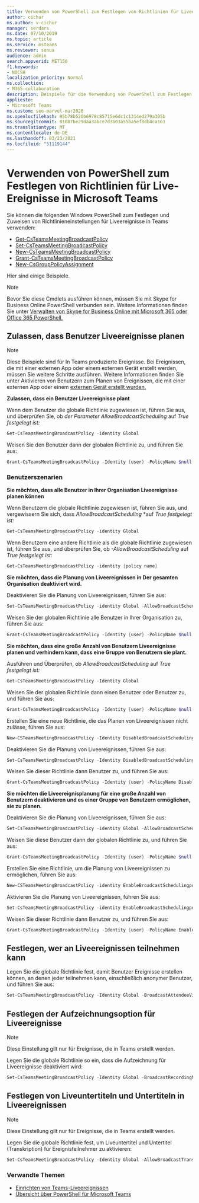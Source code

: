```yaml
---
title: Verwenden von PowerShell zum Festlegen von Richtlinien für Liveereignisse
author: cichur
ms.author: v-cichur
manager: serdars
ms.date: 07/10/2019
ms.topic: article
ms.service: msteams
ms.reviewer: sonua
audience: admin
search.appverid: MET150
f1.keywords:
- NOCSH
localization_priority: Normal
ms.collection:
- M365-collaboration
description: Beispiele für die Verwendung von PowerShell zum Festlegen von Richtlinien in Teams, um zu steuern, wer Liveereignisse in Ihrer Organisation halten kann, und die features, die in den Ereignissen verfügbar sind.
appliesto:
- Microsoft Teams
ms.custom: seo-marvel-mar2020
ms.openlocfilehash: 95b78b520b6978c85715e6dc1c1314ed279a305b
ms.sourcegitcommit: 01087be29daa3abce7d3b03a55ba5ef8db4ca161
ms.translationtype: MT
ms.contentlocale: de-DE
ms.lasthandoff: 03/23/2021
ms.locfileid: "51119144"
---
```

# <a name="use-powershell-to-set-live-events-policies-in-microsoft-teams"></a>Verwenden von PowerShell zum Festlegen von Richtlinien für Live-Ereignisse in Microsoft Teams

Sie können die folgenden Windows PowerShell zum Festlegen und Zuweisen von Richtlinieneinstellungen für Liveereignisse in Teams verwenden: 
- [Get-CsTeamsMeetingBroadcastPolicy](/powershell/module/skype/get-csteamsmeetingbroadcastpolicy?view=skype-ps)
- [Set-CsTeamsMeetingBroadcastPolicy](/powershell/module/skype/set-csteamsmeetingbroadcastpolicy?view=skype-ps)
- [New-CsTeamsMeetingBroadcastPolicy](/powershell/module/skype/new-csteamsmeetingbroadcastpolicy?view=skype-ps)
- [Grant-CsTeamsMeetingBroadcastPolicy](/powershell/module/skype/grant-csteamsmeetingbroadcastpolicy?view=skype-ps)
- [New-CsGroupPolicyAssignment](/powershell/module/teams/new-csgrouppolicyassignment?view=teams-ps)

Hier sind einige Beispiele.

> [!NOTE]
> Bevor Sie diese Cmdlets ausführen können, müssen Sie mit Skype for Business Online PowerShell verbunden sein. Weitere Informationen finden Sie unter [Verwalten von Skype for Business Online mit Microsoft 365 oder Office 365 PowerShell.](/office365/enterprise/powershell/manage-skype-for-business-online-with-office-365-powershell)

## <a name="allow-users-to-schedule-live-events"></a>Zulassen, dass Benutzer Liveereignisse planen 

> [!NOTE]
> Diese Beispiele sind für In Teams produzierte Ereignisse. Bei Ereignissen, die mit einer externen App oder einem externen Gerät erstellt werden, müssen Sie weitere Schritte ausführen. Weitere Informationen finden Sie unter Aktivieren von Benutzern zum Planen von Ereignissen, die mit einer externen App oder einem [externen Gerät erstellt wurden.](set-up-for-teams-live-events.md#enable-users-to-schedule-events-that-were-produced-with-an-external-app-or-device)

**Zulassen, dass ein Benutzer Liveereignisse plant**

Wenn dem Benutzer die globale Richtlinie zugewiesen ist, führen Sie aus, und überprüfen Sie, ob *der Parameter AllowBroadcastScheduling* auf *True festgelegt ist:*
```PowerShell
Get-CsTeamsMeetingBroadcastPolicy -identity Global
```
Weisen Sie den Benutzer dann der globalen Richtlinie zu, und führen Sie aus:
```PowerShell
Grant-CsTeamsMeetingBroadcastPolicy -Identity {user} -PolicyName $null -Verbose
```

### <a name="user-scenarios"></a>Benutzerszenarien
**Sie möchten, dass alle Benutzer in Ihrer Organisation Liveereignisse planen können**

Wenn Benutzern die globale Richtlinie zugewiesen ist, führen Sie aus, und vergewissern Sie sich, dass *AllowBroadcastScheduling* *auf *True festgelegt ist:*
```PowerShell
Get-CsTeamsMeetingBroadcastPolicy -identity Global
```
Wenn Benutzern eine andere Richtlinie als die globale Richtlinie zugewiesen ist, führen Sie aus, und überprüfen Sie, ob *-AllowBroadcastScheduling* auf *True festgelegt ist:*
```PowerShell
Get-CsTeamsMeetingBroadcastPolicy -identity {policy name}
```
**Sie möchten, dass die Planung von Liveereignissen in Der gesamten Organisation deaktiviert wird.**

Deaktivieren Sie die Planung von Liveereignissen, führen Sie aus:
```PowerShell
Set-CsTeamsMeetingBroadcastPolicy -identity Global -AllowBroadcastScheduling $false
```
Weisen Sie der globalen Richtlinie alle Benutzer in Ihrer Organisation zu, führen Sie aus:
```PowerShell
Grant-CsTeamsMeetingBroadcastPolicy -Identity {user} -PolicyName $null -Verbose
```

**Sie möchten, dass eine große Anzahl von Benutzern Liveereignisse planen und verhindern kann, dass eine Gruppe von Benutzern sie plant.**

Ausführen und Überprüfen, ob *AllowBroadcastScheduling* auf *True festgelegt ist:*
```PowerShell
Get-CsTeamsMeetingBroadcastPolicy -Identity Global
```
Weisen Sie der globalen Richtlinie dann einen Benutzer oder Benutzer zu, und führen Sie aus:
```PowerShell
Grant-CsTeamsMeetingBroadcastPolicy -Identity {user} -PolicyName $null -Verbose
```

Erstellen Sie eine neue Richtlinie, die das Planen von Liveereignissen nicht zulässe, führen Sie aus:
```PowerShell
New-CSTeamsMeetingBroadcastPolicy -Identity DisabledBroadcastSchedulingPolicy
```
Deaktivieren Sie die Planung von Liveereignissen, führen Sie aus:
```PowerShell
Set-CsTeamsMeetingBroadcastPolicy -Identity DisabledBroadcastSchedulingPolicy -AllowBroadcastScheduling $false
```
Weisen Sie dieser Richtlinie dann Benutzer zu, und führen Sie aus:
```PowerShell
Grant-CsTeamsMeetingBroadcastPolicy -Identity {user} -PolicyName DisabledBroadcastSchedulingPolicy -Verbose
```
**Sie möchten die Liveereignisplanung für eine große Anzahl von Benutzern deaktivieren und es einer Gruppe von Benutzern ermöglichen, sie zu planen.**

Deaktivieren Sie die Planung von Liveereignissen, führen Sie aus:
```PowerShell
Set-CsTeamsMeetingBroadcastPolicy -identity Global -AllowBroadcastScheduling $false
```
Weisen Sie diese Benutzer dann der globalen Richtlinie zu, und führen Sie aus:
```PowerShell
Grant-CsTeamsMeetingBroadcastPolicy -Identity {user} -PolicyName $null -Verbose
```
Erstellen Sie eine Richtlinie, um die Planung von Liveereignissen zu ermöglichen, führen Sie aus:
```PowerShell
New-CSTeamsMeetingBroadcastPolicy -identity EnableBroadcastSchedulingpolicy
```
Aktivieren Sie die Planung von Liveereignissen, führen Sie aus:
```PowerShell
Set-CsTeamsMeetingBroadcastPolicy -identity EnableBroadcastSchedulingpolicy -AllowBroadcastScheduling $true
```
Weisen Sie dieser Richtlinie dann Benutzer zu, und führen Sie aus:
```PowerShell
Grant-CsTeamsMeetingBroadcastPolicy -Identity {user} -PolicyName EnableBroadcastSchedulingpolicy -Verbose
```
## <a name="set-who-can-join-live-events"></a>Festlegen, wer an Liveereignissen teilnehmen kann
 
Legen Sie die globale Richtlinie fest, damit Benutzer Ereignisse erstellen können, an denen jeder teilnehmen kann, einschließlich anonymer Benutzer, und führen Sie aus:
```PowerShell
Set-CsTeamsMeetingBroadcastPolicy -Identity Global -BroadcastAttendeeVisibility Everyone  
```
## <a name="set-the-recording-option-for-live-events"></a>Festlegen der Aufzeichnungsoption für Liveereignisse
> [!NOTE]
> Diese Einstellung gilt nur für Ereignisse, die in Teams erstellt werden.

Legen Sie die globale Richtlinie so ein, dass die Aufzeichnung für Liveereignisse deaktiviert wird:
```PowerShell
Set-CsTeamsMeetingBroadcastPolicy -Identity Global -BroadcastRecordingMode AlwaysDisabled 
```
## <a name="set-live-captions-and-subtitles-in-live-events"></a>Festlegen von Liveuntertiteln und Untertiteln in Liveereignissen
> [!NOTE]
> Diese Einstellung gilt nur für Ereignisse, die in Teams erstellt werden. 

Legen Sie die globale Richtlinie fest, um Liveuntertitel und Untertitel (Transkription) für Ereignisteilnehmer zu aktivieren:
```PowerShell
Set-CsTeamsMeetingBroadcastPolicy -Identity Global -AllowBroadcastTranscription $true 
```

### <a name="related-topics"></a>Verwandte Themen
- [Einrichten von Teams-Liveereignissen](set-up-for-teams-live-events.md)
- [Übersicht über PowerShell für Microsoft Teams](../teams-powershell-overview.md)